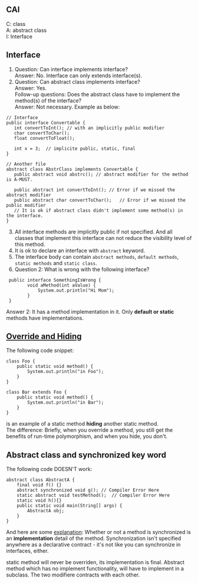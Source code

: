## CAI
C: class  
A: abstract class  
I: Interface  

## Interface
1. Question: Can interface implements interface?  
Answer: No. Interface can only extends interface(s).   
2. Question: Can abstract class implements interface?  
Answer: Yes.   
Follow-up questions: Does the abstract class have to implement the method(s) of the interface?  
Answer: Not necessary. Example as below:  
 ```
 // Interface 
 public interface Convertable {
 	int convertToInt();	// with an implicitly public modifier 
	char convertToChar();
	float convertToFloat();
	
	int x = 3; 	// implicite public, static, final
 }

// Another file 
abstract class AbstrClass implements Convertable {
	public abstract void abstrc(); // abstract modifier for the method is A-MUST. 
	
	public abstract int convertToInt();	// Error if we missed the abstract modifier 
	public abstract char convertToChar();	// Error if we missed the public modifier 
	// It is ok if abstract class didn't implement some method(s) in the interface. 
}
 ```  
3. All interface methods are implicitly public if not specified. And all classes that implement this interface can not reduce the visibility level of this method.  
4. It is ok to declare an interface with `abstract` keyword. 
5. The interface body can contain `abstract methods`, `default methods`, `static methods` and `static class`.  
6. Question 2: What is wrong with the following interface?  
```
 public interface SomethingIsWrong {  
    	void aMethod(int aValue) {  
        	System.out.println("Hi Mom");  
    	}  
 }  
```
 Answer 2: It has a method implementation in it. Only **default or static** methods have implementations.  


## [Override and Hiding](https://coderanch.com/wiki/659959/Overriding-Hiding) 
The following code snippet:  
```
class Foo {
    public static void method() {
        System.out.println("in Foo");
    }
}
 
class Bar extends Foo {
    public static void method() {
        System.out.println("in Bar");
    }
}
```
is an example of a static method **hiding** another static method.  
The difference: Briefly, when you override a method, you still get the benefits of run-time polymorphism, and when you hide, you don't. 

## Abstract class and synchronized key word
The following code DOESN'T work:  
```
abstract class AbstractA {
	final void f() {}
	abstract synchronized void g(); // Compiler Error Here
    static abstract void testMethod();  // Compiler Error Here 
	static void h(){}
	public static void main(String[] args) {
		AbstractA obj;
	}
}
```
And here are some [explanation](http://stackoverflow.com/questions/12805698/why-cant-an-abstract-method-be-synchronized): 
Whether or not a method is synchronized is an **implementation** detail of the method. Synchronization isn't specified anywhere as a declarative contract - it's not like you can synchronize in interfaces, either.

static method will never be overriden, its implementation is final. Abstract method which has no implement functionality, will have to implement in a subclass. The two modifiere contracts with each other. 





